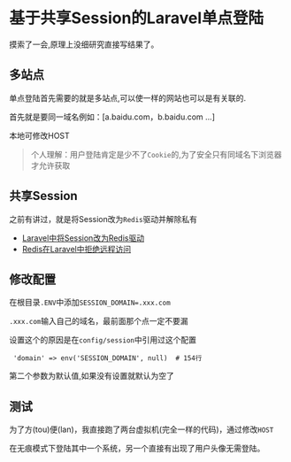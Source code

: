 # 基于共享Session的Laravel单点登陆

摸索了一会,原理上没细研究直接写结果了。

## 多站点

单点登陆首先需要的就是多站点,可以使一样的网站也可以是有关联的.

首先就是要同一域名例如：[a.baidu.com，b.baidu.com ...]

本地可修改HOST

> 个人理解：用户登陆肯定是少不了`Cookie`的,为了安全只有同域名下浏览器才允许获取

## 共享Session

之前有讲过，就是将Session改为`Redis`驱动并解除私有

- [Laravel中将Session改为Redis驱动](./PHP/Laravel中将Session改为Redis驱动.md)
- [Redis在Laravel中拒绝远程访问](./PHP/Redis在Laravel中拒绝远程访问.md)

## 修改配置

在根目录`.ENV`中添加`SESSION_DOMAIN=.xxx.com`

`.xxx.com`输入自己的域名，最前面那个点一定不要漏

设置这个的原因是在`config/session`中引用过这个配置

````
 'domain' => env('SESSION_DOMAIN', null)  # 154行
````

第二个参数为默认值,如果没有设置就默认为空了

## 测试

为了方(tou)便(lan)，我直接跑了两台虚拟机(完全一样的代码)，通过修改`HOST`

在无痕模式下登陆其中一个系统，另一个直接有出现了用户头像无需登陆。
